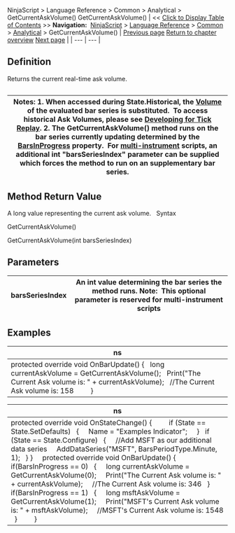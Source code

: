 ﻿
NinjaScript \> Language Reference \> Common \> Analytical \> GetCurrentAskVolume()
GetCurrentAskVolume()
| \<\< [Click to Display Table of Contents](getcurrentaskvolume.md) \>\> **Navigation:**     [NinjaScript](ninjascript.md) \> [Language Reference](language_reference_wip.md) \> [Common](common.md) \> [Analytical](market_data.md) \> GetCurrentAskVolume() | [Previous page](getcurrentask.md) [Return to chapter overview](market_data.md) [Next page](getcurrentbid.md) |
| --- | --- |
## Definition
Returns the current real\-time ask volume.
## 
| Notes:  1\. When accessed during State.Historical, the [Volume](volume.md) of the evaluated bar series is substituted.  To access historical Ask Volumes, please see [Developing for Tick Replay](developing_for__tick_replay.md). 2\. The GetCurrentAskVolume() method runs on the bar series currently updating determined by the [BarsInProgress](barsinprogress.md) property.  For [multi\-instrument](multi-time_frame__instruments.md) scripts, an additional int "barsSeriesIndex" parameter can be supplied which forces the method to run on an supplementary bar series. |
| --- |
## 
## 
## Method Return Value
A long value representing the current ask volume.
 
Syntax  

GetCurrentAskVolume()  

GetCurrentAskVolume(int barsSeriesIndex)
 
## Parameters
| barsSeriesIndex | An int value determining the bar series the method runs. Note:  This optional parameter is reserved for multi\-instrument scripts |
| --- | --- |
## 
## 
## Examples
| ns |
| --- |
| protected override void OnBarUpdate() {    long currentAskVolume \= GetCurrentAskVolume();    Print("The Current Ask volume is: " \+ currentAskVolume);    //The Current Ask volume is: 158          } |

| ns |
| --- |
| protected override void OnStateChange() {          if (State \=\= State.SetDefaults)    {      Name \= "Examples Indicator";       }    if (State \=\= State.Configure)    {      //Add MSFT as our additional data series      AddDataSeries("MSFT", BarsPeriodType.Minute, 1);    } }      protected override void OnBarUpdate() {             if(BarsInProgress \=\= 0)    {      long currentAskVolume \= GetCurrentAskVolume(0);      Print("The Current Ask volume is: " \+ currentAskVolume);      //The Current Ask volume is: 346    }        if(BarsInProgress \=\= 1)    {      long msftAskVolume \= GetCurrentAskVolume(1);      Print("MSFT's Current Ask volume is: " \+ msftAskVolume);      //MSFT's Current Ask volume is: 1548    }          } |

